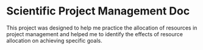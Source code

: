 # Scientific Project Management Doc
This project was designed to help me practice the allocation of resources in project management and helped me to identify the effects of resource allocation on achieving specific goals.
